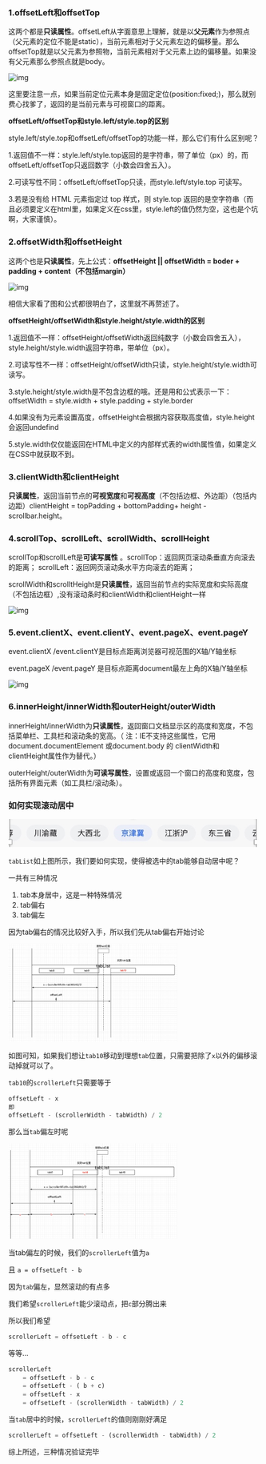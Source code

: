 ### 1.offsetLeft和offsetTop

这两个都是**只读属性**。offsetLeft从字面意思上理解，就是以**父元素**作为参照点（父元素的定位不能是static），当前元素相对于父元素左边的偏移量。那么offsetTop就是以父元素为参照物，当前元素相对于父元素上边的偏移量。如果没有父元素那么参照点就是body。

![img](https://p1-jj.byteimg.com/tos-cn-i-t2oaga2asx/gold-user-assets/2018/4/1/162804163d195550~tplv-t2oaga2asx-watermark.awebp)

这里要注意一点，如果当前定位元素本身是固定定位(position:fixed;)，那么就别费心找爹了，返回的是当前元素与可视窗口的距离。

**offsetLeft/offsetTop和style.left/style.top的区别**

style.left/style.top和offsetLeft/offsetTop的功能一样，那么它们有什么区别呢？

1.返回值不一样：style.left/style.top返回的是字符串，带了单位（px）的，而offsetLeft/offsetTop只返回数字（小数会四舍五入）。

2.可读写性不同：offsetLeft/offsetTop只读，而style.left/style.top 可读写。

3.若是没有给 HTML 元素指定过 top 样式，则 style.top 返回的是空字符串（而且必须要定义在html里，如果定义在css里，style.left的值仍然为空，这也是个坑啊，大家谨慎）。

### 2.offsetWidth和offsetHeight

这两个也是**只读属性**，先上公式：**offsetHeight || offsetWidth = boder + padding + content（不包括margin）**

![img](https://p1-jj.byteimg.com/tos-cn-i-t2oaga2asx/gold-user-assets/2018/4/1/16280300d2cbc0ad~tplv-t2oaga2asx-watermark.awebp)

相信大家看了图和公式都很明白了，这里就不再赘述了。

**offsetHeight/offsetWidth和style.height/style.width的区别**

1.返回值不一样：offsetHeight/offsetWidth返回纯数字（小数会四舍五入），style.height/style.width返回字符串，带单位（px）。

2.可读写性不一样：offsetHeight/offsetWidth只读，style.height/style.width可读写。

3.style.height/style.width是不包含边框的哦。还是用和公式表示一下：offsetWidth = style.width + style.padding + style.border

4.如果没有为元素设置高度，offsetHeight会根据内容获取高度值，style.height会返回undefind

5.style.width仅仅能返回在HTML中定义的内部样式表的width属性值，如果定义在CSS中就获取不到。

### 3.clientWidth和clientHeight

**只读属性**，返回当前节点的**可视宽度**和**可视高度**（不包括边框、外边距）（包括内边距）clientHeight = topPadding + bottomPadding+ height - scrollbar.height。

### 4.scrollTop、scrollLeft、scrollWidth、scrollHeight

scrollTop和scrollLeft是**可读写属性** 。scrollTop：返回网页滚动条垂直方向滚去的距离； scrollLeft：返回网页滚动条水平方向滚去的距离；

scrollWidth和scrolltHeight是**只读属性**，返回当前节点的实际宽度和实际高度（不包括边框）,没有滚动条时和clientWidth和clientHeight一样

![img](https://p1-jj.byteimg.com/tos-cn-i-t2oaga2asx/gold-user-assets/2018/4/1/1628055d0479d7c5~tplv-t2oaga2asx-watermark.awebp)

### 5.event.clientX、event.clientY、event.pageX、event.pageY

event.clientX /event.clientY是目标点距离浏览器可视范围的X轴/Y轴坐标

event.pageX /event.pageY 是目标点距离document最左上角的X轴/Y轴坐标

![img](https://p1-jj.byteimg.com/tos-cn-i-t2oaga2asx/gold-user-assets/2018/4/1/1628064e83bb382a~tplv-t2oaga2asx-watermark.awebp)

### 6.innerHeight/innerWidth和outerHeight/outerWidth

innerHeight/innerWidth为**只读属性**，返回窗口文档显示区的高度和宽度，不包括菜单栏、工具栏和滚动条的宽高。（ 注：IE不支持这些属性，它用document.documentElement 或document.body 的 clientWidth和 clientHeight属性作为替代。）

outerHeight/outerWidth为**可读写属性**，设置或返回一个窗口的高度和宽度，包括所有界面元素（如工具栏/滚动条）。

### 如何实现滚动居中

<img src="images/image-20211007165520246.png" alt="image-20211007165520246" style="zoom: 67%;" />



`tabList`如上图所示，我们要如何实现，使得被选中的tab能够自动居中呢？

一共有三种情况

1. tab本身居中，这是一种特殊情况
2. tab偏右
3. tab偏左

因为tab偏右的情况比较好入手，所以我们先从tab偏右开始讨论

<img src="images/image-20211007174940754.png" alt="image-20211007174940754" style="zoom: 33%;" />

如图可知，如果我们想让`tab10`移动到理想`tab`位置，只需要把除了`x`以外的偏移滚动掉就可以了。

`tab10`的`scrollerLeft`只需要等于

```javascript
offsetLeft - x
即
offsetLeft - (scrollerWidth - tabWidth) / 2
```

那么当`tab`偏左时呢

<img src="images/image-20211007181038923.png" alt="image-20211007181038923" style="zoom: 33%;" />

当tab偏左的时候，我们的`scrollerLeft`值为`a`

且 `a = offsetLeft - b`

因为`tab`偏左，显然滚动的有点多

我们希望`scrollerLeft`能少滚动点，把`c`部分腾出来

所以我们希望

```javascript
scrollerLeft = offsetLeft - b - c
```

等等...

```javascript
scrollerLeft 
	= offsetLeft - b - c 
	= offsetLeft - ( b + c) 
	= offsetLeft - x
	= offsetLeft - (scrollerWidth - tabWidth) / 2
```

当`tab`居中的时候，`scrollerLeft`的值则刚刚好满足

```javascript
scrollerLeft = offsetLeft - (scrollerWidth - tabWidth) / 2
```

综上所述，三种情况验证完毕

